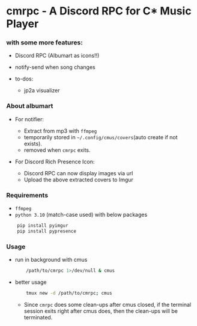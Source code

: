 # cmrpc - A Discord RPC for C* Music Player

### with some more features:
- Discord RPC (Albumart as icons!!)
- notify-send when song changes

- to-dos:
	- jp2a visualizer

### About albumart

- For notifier:
	- Extract from mp3 with `ffmpeg`
	- temporarily stored in `~/.config/cmus/covers`(auto create if not exists). 
	- removed when `cmrpc` exits.

- For Discord Rich Presence Icon:
	- Discord RPC can now display images via url
	- Upload the above extracted covers to Imgur

### Requirements
- `ffmpeg`
- `python 3.10` (match-case used) with below packages
```bash
	pip install pyimgur
	pip install pypresence
```

### Usage
- run in background with cmus
	```bash
		/path/to/cmrpc 1>/dev/null & cmus
	```
- better usage
	```bash
		tmux new -d /path/to/cmrpc; cmus
	```
	- Since `cmrpc` does some clean-ups after cmus closed, if the terminal session exits right after cmus does, then the clean-ups will be terminated.
